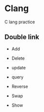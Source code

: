 # Clang

C lang practice

## Double link

- Add

- Delete

- update

- query

- Reverse

- Swap

- Show
